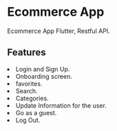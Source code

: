 # Ecommerce App

Ecommerce App Flutter, Restful API.

## Features

<li> Login and Sign Up.
<li> Onboarding screen.
<li> favorites.
<li> Search.
<li> Categories.
<li> Update Information for the user.
<li> Go as a guest.
<li> Log Out.